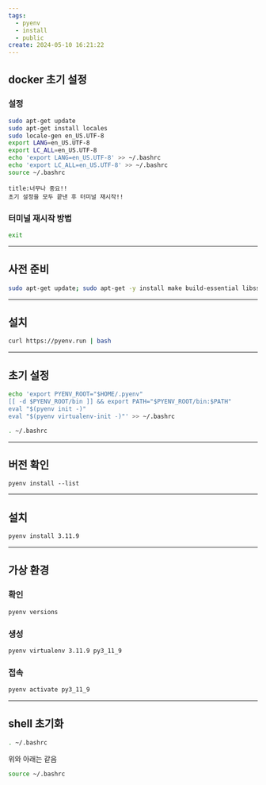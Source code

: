 ```yaml
---
tags:
  - pyenv
  - install
  - public
create: 2024-05-10 16:21:22
---
```



## docker 초기 설정

### 설정

```sh
sudo apt-get update
sudo apt-get install locales
sudo locale-gen en_US.UTF-8
export LANG=en_US.UTF-8
export LC_ALL=en_US.UTF-8
echo 'export LANG=en_US.UTF-8' >> ~/.bashrc
echo 'export LC_ALL=en_US.UTF-8' >> ~/.bashrc
source ~/.bashrc
```

```ad-attention
title:너무나 중요!!
초기 설정을 모두 끝낸 후 터미널 재시작!!
```

### 터미널 재시작 방법
```sh
exit
```


---
## 사전 준비
```sh
sudo apt-get update; sudo apt-get -y install make build-essential libssl-dev zlib1g-dev libbz2-dev libreadline-dev libsqlite3-dev wget curl llvm libncursesw5-dev xz-utils tk-dev libxml2-dev libxmlsec1-dev libffi-dev liblzma-dev
```
---
## 설치
```sh
curl https://pyenv.run | bash
```
---
## 초기 설정

```sh title:.bashrc
echo 'export PYENV_ROOT="$HOME/.pyenv"
[[ -d $PYENV_ROOT/bin ]] && export PATH="$PYENV_ROOT/bin:$PATH"
eval "$(pyenv init -)"
eval "$(pyenv virtualenv-init -)"' >> ~/.bashrc
```


```sh
. ~/.bashrc
```
---

## 버전 확인

```
pyenv install --list
```

---
## 설치

```sh
pyenv install 3.11.9
```

---



## 가상 환경

### 확인
```sh
pyenv versions
```

### 생성

```sh
pyenv virtualenv 3.11.9 py3_11_9
```


### 접속

```sh
pyenv activate py3_11_9
```


--------------------------------------



## shell 초기화

```sh
. ~/.bashrc
```
위와 아래는 같음
```sh
source ~/.bashrc
```